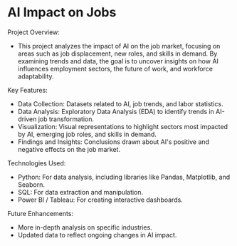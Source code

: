 # AI Impact on Jobs

Project Overview:

   - This project analyzes the impact of AI on the job market, focusing on areas such as job displacement, new roles, and skills in demand. 
     By examining trends and data, the goal is to uncover insights on how AI influences employment sectors, the future of work, and workforce adaptability.

Key Features:

   - Data Collection: Datasets related to AI, job trends, and labor statistics.
   - Data Analysis: Exploratory Data Analysis (EDA) to identify trends in AI-driven job transformation.
   - Visualization: Visual representations to highlight sectors most impacted by AI, emerging job roles, and skills in demand.
   - Findings and Insights: Conclusions drawn about AI's positive and negative effects on the job market.

Technologies Used:

   - Python: For data analysis, including libraries like Pandas, Matplotlib, and Seaborn.
   - SQL: For data extraction and manipulation.
   - Power BI / Tableau: For creating interactive dashboards.
     
Future Enhancements:

   - More in-depth analysis on specific industries.
   - Updated data to reflect ongoing changes in AI impact.
   

